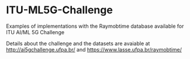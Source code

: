 # ITU-ML5G-Challenge
Examples of implementations with the Raymobtime database available for ITU AI/ML 5G Challenge

Details about the challenge and the datasets are avaiable at http://ai5gchallenge.ufpa.br/ and https://www.lasse.ufpa.br/raymobtime/

